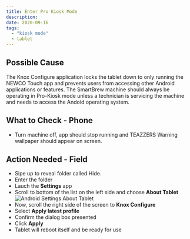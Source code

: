 ```yaml
---
title: Enter Pro Kiosk Mode
description: 
date: 2020-09-16
tags:
  - "kiosk mode"
  - tablet
---
```

## Possible Cause

The Knox Configure application locks the tablet down to only running the NEWCO Touch app and prevents users from accessing other Android applications or features.  The SmartBrew machine should always be operating in Pro-Kiosk mode unless a technician is servicing the machine and needs to access the Andoid operating system.

## What to Check - Phone

- Turn machine off, app should stop running and TEAZZERS Warning wallpaper should appear on screen.

## Action Needed - Field

- Sipe up to reveal folder called Hide.
- Enter the folder
- Lauch the **Settings** app
- Scroll to bottom of the list on the left side and choose **About Tablet**
![Android Settings About Tablet](/images/android-settings-about-knox-configure.png)
- Now, scroll the right side of the screen to **Knox Configure**
- Select **Apply latest profile**
- Confirm the dialog box presented
- Click **Apply**
- Tablet will reboot itself and be ready for use